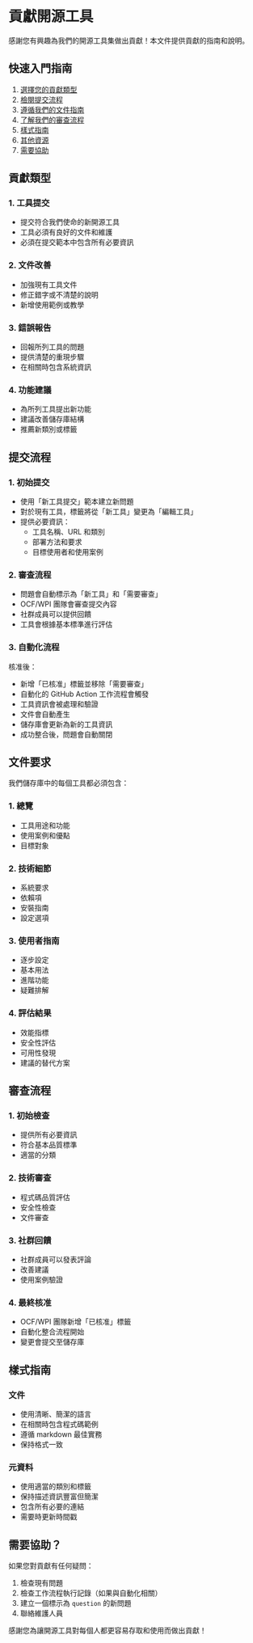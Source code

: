 # 貢獻開源工具

感謝您有興趣為我們的開源工具集做出貢獻！本文件提供貢獻的指南和說明。

## 快速入門指南

1. [選擇您的貢獻類型](#貢獻類型)
2. [檢閱提交流程](#提交流程)
3. [遵循我們的文件指南](#文件要求)
4. [了解我們的審查流程](#審查流程)
5. [樣式指南](#樣式指南)
6. [其他資源](#其他資源)
7. [需要協助](#需要協助)

## 貢獻類型

### 1. 工具提交
- 提交符合我們使命的新開源工具
- 工具必須有良好的文件和維護
- 必須在提交範本中包含所有必要資訊

### 2. 文件改善
- 加強現有工具文件
- 修正錯字或不清楚的說明
- 新增使用範例或教學

### 3. 錯誤報告
- 回報所列工具的問題
- 提供清楚的重現步驟
- 在相關時包含系統資訊

### 4. 功能建議
- 為所列工具提出新功能
- 建議改善儲存庫結構
- 推薦新類別或標籤

## 提交流程

### 1. 初始提交
- 使用「新工具提交」範本建立新問題
- 對於現有工具，標籤將從「新工具」變更為「編輯工具」
- 提供必要資訊：
  - 工具名稱、URL 和類別
  - 部署方法和要求
  - 目標使用者和使用案例

### 2. 審查流程
- 問題會自動標示為「新工具」和「需要審查」
- OCF/WPI 團隊會審查提交內容
- 社群成員可以提供回饋
- 工具會根據基本標準進行評估

### 3. 自動化流程
核准後：
- 新增「已核准」標籤並移除「需要審查」
- 自動化的 GitHub Action 工作流程會觸發
- 工具資訊會被處理和驗證
- 文件會自動產生
- 儲存庫會更新為新的工具資訊
- 成功整合後，問題會自動關閉

## 文件要求

我們儲存庫中的每個工具都必須包含：

### 1. 總覽
- 工具用途和功能
- 使用案例和優點
- 目標對象

### 2. 技術細節
- 系統要求
- 依賴項
- 安裝指南
- 設定選項

### 3. 使用者指南
- 逐步設定
- 基本用法
- 進階功能
- 疑難排解

### 4. 評估結果
- 效能指標
- 安全性評估
- 可用性發現
- 建議的替代方案

## 審查流程

### 1. 初始檢查
- 提供所有必要資訊
- 符合基本品質標準
- 適當的分類

### 2. 技術審查
- 程式碼品質評估
- 安全性檢查
- 文件審查

### 3. 社群回饋
- 社群成員可以發表評論
- 改善建議
- 使用案例驗證

### 4. 最終核准
- OCF/WPI 團隊新增「已核准」標籤
- 自動化整合流程開始
- 變更會提交至儲存庫

## 樣式指南

### 文件
- 使用清晰、簡潔的語言
- 在相關時包含程式碼範例
- 遵循 markdown 最佳實務
- 保持格式一致

### 元資料
- 使用適當的類別和標籤
- 保持描述資訊豐富但簡潔
- 包含所有必要的連結
- 需要時更新時間戳

## 需要協助？

如果您對貢獻有任何疑問：
1. 檢查現有問題
2. 檢查工作流程執行記錄（如果與自動化相關）
3. 建立一個標示為 `question` 的新問題
4. 聯絡維護人員

感謝您為讓開源工具對每個人都更容易存取和使用而做出貢獻！